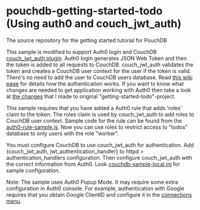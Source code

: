 pouchdb-getting-started-todo (Using auth0 and couch_jwt_auth)
============================

The source repository for the getting started tutorial for PouchDB

This sample is modified to support Auth0 login and CouchDB [couch_jwt_auth plugin](https://github.com/softapalvelin/couch_jwt_auth). Auth0 login generates JSON Web Token and then the token is added to all requests to CouchDB. couch_jwt_auth validates the token and creates a CouchDB user context for the user if the token is valid. There's no need to add the user to CouchDB users database. Read [this wiki page](https://github.com/softapalvelin/getting-started-todo/wiki/How-JWT-authentication-with-CouchDB-works%3F) for details how the authentication works. If you want to know what changes are needed to get application working with Auth0 then take a look at [the changes](https://github.com/softapalvelin/getting-started-todo/commit/5f8d2db9bba73e033a8e3b63a52b9dea06d91554) that I made to original "getting-started-todo"-project.

This sample requires that you have added a Auth0 rule that adds 'roles' claim to the token. The roles claim is used by couch_jwt_auth to add roles to CouchDB user context. Sample code for the rule can be found from the [auth0-rule-sample.js](https://github.com/softapalvelin/getting-started-todo/blob/master/auth0-rule-sample.js). Now you can use roles to restrict access to "todos" database to only users with the role "worker".

You must configure CouchDB to use couch_jwt_auth for authentication. Add {couch_jwt_auth, jwt_authentication_handler} to httpd > authentication_handlers configuration. Then configure couch_jwt_auth with the correct information from Auth0. Look [couchdb-sample-local.ini](https://github.com/softapalvelin/getting-started-todo/blob/master/couchdb-sample-local.ini) for sample configuration.

Note: The sample uses Auth0 Popup Mode. It may require some extra configuration in Auth0 console. For example, authentication with Google requires that you obtain Google ClientID and configure it in the [connections menu](https://manage.auth0.com/#/connections/social).

